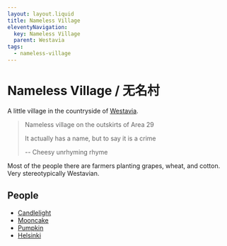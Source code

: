 ```yaml
---
layout: layout.liquid
title: Nameless Village
eleventyNavigation:
  key: Nameless Village
  parent: Westavia
tags:
  - nameless-village
---
```


# Nameless Village / 无名村

A little village in the countryside of [Westavia](/world/westavia/).

> Nameless village on the outskirts of Area 29
>
> It actually has a name, but to say it is a crime
>
>-- Cheesy unrhyming rhyme

Most of the people there are farmers planting grapes, wheat, and cotton. Very stereotypically Westavian.

## People

- [Candlelight](/characters/candlelight/)
- [Mooncake](/characters/mooncake/)
- [Pumpkin](/characters/pumpkin/)
- [Helsinki](/characters/helsinki/)
